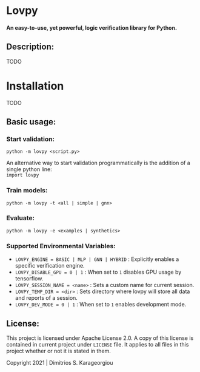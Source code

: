 # Lovpy
#### An easy-to-use, yet powerful, logic verification library for Python.

## Description:
TODO

# Installation
TODO

## Basic usage:
### Start validation:
`python -m lovpy <script.py>`

An alternative way to start validation programmatically is the addition of a single python line:\
`import lovpy`

### Train models:
`python -m lovpy -t <all | simple | gnn>`

### Evaluate:
`python -m lovpy -e <examples | synthetics>`

### Supported Environmental Variables:
- `LOVPY_ENGINE = BASIC | MLP | GNN | HYBRID` : Explicitly enables a specific verification engine.  
- `LOVPY_DISABLE_GPU = 0 | 1` : When set to `1` disables GPU usage by tensorflow.
- `LOVPY_SESSION_NAME = <name>` : Sets a custom name for current session.
- `LOVPY_TEMP_DIR = <dir>` : Sets directory where lovpy will store all data and reports of a session.
- `LOVPY_DEV_MODE = 0 | 1` : When set to `1` enables development mode.

## License:

This project is licensed under Apache License 2.0. A copy of this license is contained in current project under `LICENSE` file. It applies to all files in this project whether or not it is stated in them.

Copyright 2021 | Dimitrios S. Karageorgiou